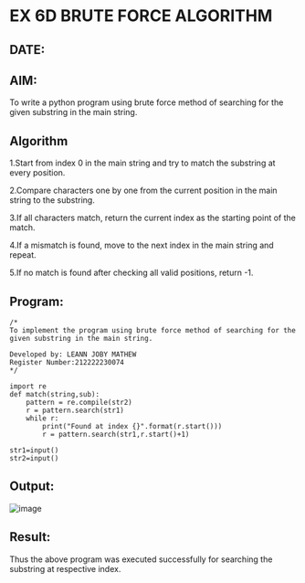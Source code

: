 # EX 6D BRUTE FORCE ALGORITHM
## DATE:
## AIM:
To write a python program using brute force method of searching for the given substring in the main string.

## Algorithm
1.Start from index 0 in the main string and try to match the substring at every position.

2.Compare characters one by one from the current position in the main string to the substring.

3.If all characters match, return the current index as the starting point of the match.

4.If a mismatch is found, move to the next index in the main string and repeat.

5.If no match is found after checking all valid positions, return -1.
## Program:
```
/*
To implement the program using brute force method of searching for the given substring in the main string.

Developed by: LEANN JOBY MATHEW
Register Number:212222230074
*/
```
```
import re
def match(string,sub):
    pattern = re.compile(str2)
    r = pattern.search(str1)
    while r:
        print("Found at index {}".format(r.start()))
        r = pattern.search(str1,r.start()+1)    

str1=input()
str2=input()
```

## Output:
![image](https://github.com/user-attachments/assets/e91763b2-05e6-4a7f-bf7e-b72dbf723a4c)

## Result:
Thus the above program was executed successfully for searching the substring at respective index.
